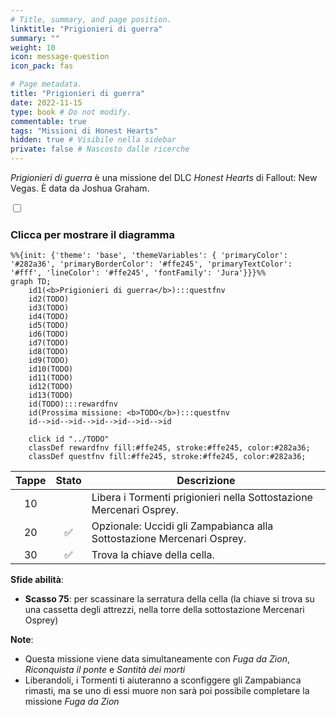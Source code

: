 ```yaml
---
# Title, summary, and page position.
linktitle: "Prigionieri di guerra"
summary: ""
weight: 10
icon: message-question
icon_pack: fas

# Page metadata.
title: "Prigionieri di guerra"
date: 2022-11-15
type: book # Do not modify.
commentable: true
tags: "Missioni di Honest Hearts"
hidden: true # Visibile nella sidebar
private: false # Nascosto dalle ricerche
---
```


<div class="fnv">


*Prigionieri di guerra* è una missione del DLC *Honest Hearts* di Fallout: New Vegas. È data da Joshua Graham.


<section class="chart-collapse">
<input type="checkbox" name="collapse2" id="handle2">
<h3 class="handle">
<label for="handle2">Clicca per mostrare il diagramma</label>
</h3>
<div class="content">

```mermaid
%%{init: {'theme': 'base', 'themeVariables': { 'primaryColor': '#282a36', 'primaryBorderColor': '#ffe245', 'primaryTextColor': '#fff', 'lineColor': '#ffe245', 'fontFamily': 'Jura'}}}%%
graph TD;
    id1(<b>Prigionieri di guerra</b>):::questfnv
    id2(TODO)
    id3(TODO)
    id4(TODO)
    id5(TODO)
    id6(TODO)
    id7(TODO) 
    id8(TODO)
    id9(TODO)
    id10(TODO)
    id11(TODO)
    id12(TODO)
    id13(TODO) 
    id(TODO):::rewardfnv
    id(Prossima missione: <b>TODO</b>):::questfnv
    id-->id-->id-->id-->id-->id-->id
    
    click id "../TODO"
    classDef rewardfnv fill:#ffe245, stroke:#ffe245, color:#282a36;
    classDef questfnv fill:#ffe245, stroke:#ffe245, color:#282a36;
```

</div>
</section>

| Tappe |       Stato        | Descrizione |
|:-----:|:------------------:| ----------- |
|                           10                          |            | Libera i Tormenti prigionieri nella Sottostazione Mercenari Osprey.                                                                                                         |
|                           20                          | :white_check_mark: | Opzionale: Uccidi gli Zampabianca alla Sottostazione Mercenari Osprey.                                                                                                      |
|                           30                          | :white_check_mark: | Trova la chiave della cella.                                                                                                                                                |



**Sfide abilità**:
- **Scasso 75**: per scassinare la serratura della cella (la chiave si trova su una cassetta degli attrezzi, nella torre della sottostazione Mercenari Osprey) 



**Note**:
- Questa missione viene data simultaneamente con *Fuga da Zion*, *Riconquista il ponte* e *Santità dei morti*
- Liberandoli, i Tormenti ti aiuteranno a sconfiggere gli Zampabianca rimasti, ma se uno di essi muore non sarà poi possibile completare la missione *Fuga da Zion*


</div>


